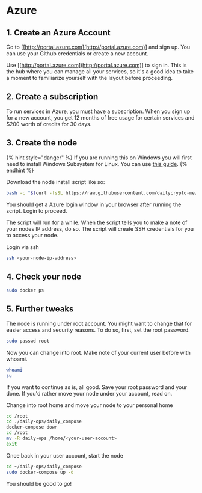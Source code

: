 # Azure

## 1. Create an Azure Account

Go to \[[http://portal.azure.com](http://portal.azure.com)] and sign up. You can use your Github credentials or create a new account.

Use \[[http://portal.azure.com](http://portal.azure.com)] to sign in. This is the hub where you can manage all your services, so it's a good idea to take a moment to familiarize yourself with the layout before proceeding.

## 2. Create a subscription

To run services in Azure, you must have a subscription. When you sign up for a new account, you get 12 months of free usage for certain services and $200 worth of credits for 30 days.

## 3. Create the node

{% hint style="danger" %}
If you are running this on Windows you will first need to install Windows Subsystem for Linux. You can use [this guide](https://docs.microsoft.com/en-us/windows/wsl/install-win10).
{% endhint %}

Download the node install script like so:

```bash
bash -c "$(curl -fsSL https://raw.githubusercontent.com/dailycrypto-me/daily-ops/master/scripts/one-click-Azure.sh)"
```

You should get a Azure login window in your browser after running the script. Login to proceed.

The script will run for a while. When the script tells you to make a note of your nodes IP address, do so. The script will create SSH credentials for you to access your node.

Login via ssh

```bash
ssh <your-node-ip-address>
```

## 4. Check your node

```bash
sudo docker ps
```

## 5. Further tweaks

The node is running under root account. You might want to change that for easier access and security reasons. To do so, first, set the root password.

```bash
sudo passwd root
```

Now you can change into root. Make note of your current user before with whoami.

```bash
whoami
su
```

If you want to continue as is, all good. Save your root password and your done. If you'd rather move your node under your account, read on.

Change into root home and move your node to your personal home

```bash
cd /root
cd ./daily-ops/daily_compose
docker-compose down
cd /root
mv -R daily-ops /home/<your-user-account>
exit
```

Once back in your user account, start the node

```bash
cd ~/daily-ops/daily_compose
sudo docker-compose up -d
```

You should be good to go!
